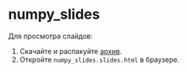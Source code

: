 # numpy_slides
Для просмотра слайдов:

1. Скачайте и распакуйте [архив](https://github.com/antsyferov/numpy_slides/archive/master.zip).
2. Откройте `numpy_slides.slides.html` в браузере.
